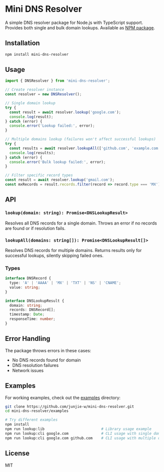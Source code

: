 # Mini DNS Resolver

A simple DNS resolver package for Node.js with TypeScript support. Provides both single and bulk domain lookups. Available as [NPM package](https://www.npmjs.com/package/@junjie-wu/mini-dns-resolver).

## Installation

```bash
npm install mini-dns-resolver
```

## Usage

```typescript
import { DNSResolver } from 'mini-dns-resolver';

// Create resolver instance
const resolver = new DNSResolver();

// Single domain lookup
try {
  const result = await resolver.lookup('google.com');
  console.log(result);
} catch (error) {
  console.error('Lookup failed:', error);
}

// Multiple domains lookup (failures won't affect successful lookups)
try {
  const results = await resolver.lookupAll(['github.com', 'example.com']);
  console.log(results);
} catch (error) {
  console.error('Bulk lookup failed:', error);
}

// Filter specific record types
const result = await resolver.lookup('gmail.com');
const mxRecords = result.records.filter(record => record.type === 'MX');
```

## API

### `lookup(domain: string): Promise<DNSLookupResult>`
Resolves all DNS records for a single domain. Throws an error if no records are found or if resolution fails.

### `lookupAll(domains: string[]): Promise<DNSLookupResult[]>`
Resolves DNS records for multiple domains. Returns results only for successful lookups, silently skipping failed ones.

### Types

```typescript
interface DNSRecord {
  type: 'A' | 'AAAA' | 'MX' | 'TXT' | 'NS' | 'CNAME';
  value: string;
}

interface DNSLookupResult {
  domain: string;
  records: DNSRecord[];
  timestamp: Date;
  responseTime: number;
}
```

## Error Handling

The package throws errors in these cases:
- No DNS records found for domain
- DNS resolution failures
- Network issues

## Examples

For working examples, check out the [examples](https://github.com/junjie-w/mini-dns-resolver/tree/main/examples) directory:

```bash
git clone https://github.com/junjie-w/mini-dns-resolver.git
cd mini-dns-resolver/examples

# Try different examples
npm install
npm run lookup:lib                          # Library usage example
npm run lookup:cli google.com               # CLI usage with single domain
npm run lookup:cli google.com github.com    # CLI usage with multiple domains
```

## License

MIT